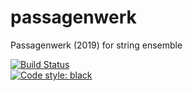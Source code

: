 # passagenwerk
Passagenwerk (2019) for string ensemble <br/>

[![Build Status](https://travis-ci.com/GregoryREvans/passagenwerk.svg?branch=master)](https://travis-ci.com/GregoryREvans/passagenwerk) <br />
[![Code style: black](https://img.shields.io/badge/code%20style-black-000000.svg)](https://github.com/python/black)
